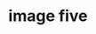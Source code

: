 ---
title: 'image five'
description: 'this is the fifth image'
credit: 'Sky Funk'
style: 'Modern'
project: 'North Pender Retreat'
type: 'photo'
pathToImage: '/gallery/5.jpg'
...